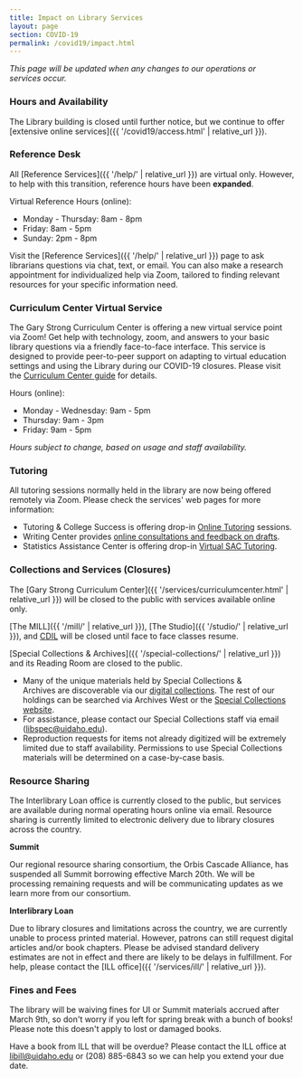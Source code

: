 ```yaml
---
title: Impact on Library Services
layout: page
section: COVID-19
permalink: /covid19/impact.html
---
```


*This page will be updated when any changes to our operations or services occur.*

<!--{:.alert .alert-warning}
If you are planning to visit the library, please be sure to follow [World Health Organization guidelines](https://www.who.int/emergencies/diseases/novel-coronavirus-2019/advice-for-public) by washing your hands, maintaining social distance, and staying home if you feel unwell or are in a high-risk population.  -->

### Hours and Availability 

The Library building is closed until further notice, but we continue to offer [extensive online services]({{ '/covid19/access.html' | relative_url }}). 

### Reference Desk

All [Reference Services]({{ '/help/' | relative_url }}) are virtual only.
However, to help with this transition, reference hours have been **expanded**.

Virtual Reference Hours (online):

- Monday - Thursday: 8am - 8pm
- Friday: 8am - 5pm 
- Sunday: 2pm - 8pm 

Visit the [Reference Services]({{ '/help/' | relative_url }}) page to ask librarians questions via chat, text, or email. 
You can also make a research appointment for individualized help via Zoom, tailored to finding relevant resources for your specific information need.

### Curriculum Center Virtual Service

The Gary Strong Curriculum Center is offering a new virtual service point via Zoom!
Get help with technology, zoom, and answers to your basic library questions via a friendly face-to-face interface.
This service is designed to provide peer-to-peer support on adapting to virtual education settings and using the Library during our COVID-19 closures.
Please visit the [Curriculum Center guide](https://libguides.uidaho.edu/GSCC) for details.

Hours (online):

- Monday - Wednesday: 9am - 5pm
- Thursday: 9am - 3pm
- Friday: 9am - 5pm

*Hours subject to change, based on usage and staff availability.*

### Tutoring

All tutoring sessions normally held in the library are now being offered remotely via Zoom.
Please check the services' web pages for more information:

- Tutoring & College Success is offering drop-in [Online Tutoring](https://www.uidaho.edu/current-students/academic-support/asp/tcs/tutoring/online-tutoring) sessions.
- Writing Center provides [online consultations and feedback on drafts](https://www.uidaho.edu/class/writing-center).
- Statistics Assistance Center is offering drop-in [Virtual SAC Tutoring](https://www.uidaho.edu/sci/stat/about/sac/tutoring-schedule).

### Collections and Services (Closures)

The [Gary Strong Curriculum Center]({{ '/services/curriculumcenter.html' | relative_url }}) will be closed to the public with services available online only.

[The MILL]({{ '/mill/' | relative_url }}), [The Studio]({{ '/studio/' | relative_url }}), and [CDIL](https://cdil.lib.uidaho.edu/) will be closed until face to face classes resume.

[Special Collections & Archives]({{ '/special-collections/' | relative_url }}) and its Reading Room are closed to the public. 
- Many of the unique materials held by Special Collections & Archives are discoverable via our [digital collections](https://www.lib.uidaho.edu/digital/). The rest of our holdings can be searched via Archives West or the [Special Collections website](https://www.lib.uidaho.edu/special-collections/). 
- For assistance, please contact our Special Collections staff via email (<libspec@uidaho.edu>).
- Reproduction requests for items not already digitized will be extremely limited due to staff availability. Permissions to use Special Collections materials will be determined on a case-by-case basis.

### Resource Sharing

The Interlibrary Loan office is currently closed to the public, but services are available during normal operating hours online via email. 
Resource sharing is currently limited to electronic delivery due to library closures across the country. 

**Summit**

Our regional resource sharing consortium, the Orbis Cascade Alliance, has suspended all Summit borrowing effective March 20th. We will be processing remaining requests and will be communicating updates as we learn more from our consortium.   

**Interlibrary Loan**

Due to library closures and limitations across the country, we are currently unable to process printed material. 
However, patrons can still request digital articles and/or book chapters. 
Please be advised standard delivery estimates are not in effect and there are likely to be delays in fulfillment. 
For help, please contact the [ILL office]({{ '/services/ill/' | relative_url }}). 

### Fines and Fees

The library will be waiving fines for UI or Summit materials accrued after March 9th, so don't worry if you left for spring break with a bunch of books! Please note this doesn't apply to lost or damaged books. 

Have a book from ILL that will be overdue? Please contact the ILL office at [libill@uidaho.edu](mailto:libill@uidaho.edu) or (208) 885-6843 so we can help you extend your due date. 
